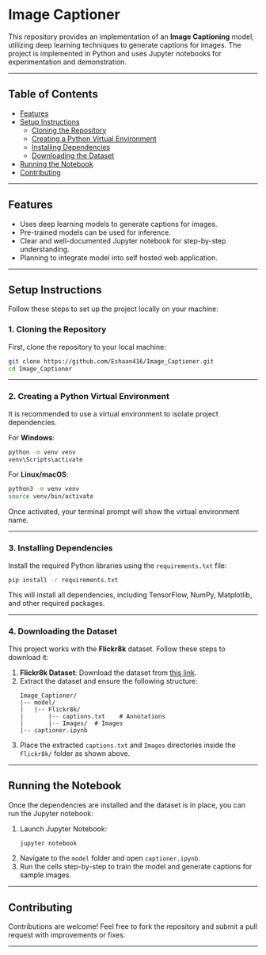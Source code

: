 # Image Captioner

This repository provides an implementation of an **Image Captioning** model, utilizing deep learning techniques to generate captions for images. The project is implemented in Python and uses Jupyter notebooks for experimentation and demonstration.

---

## Table of Contents
- [Features](#features)
- [Setup Instructions](#setup-instructions)
  - [Cloning the Repository](#cloning-the-repository)
  - [Creating a Python Virtual Environment](#creating-a-python-virtual-environment)
  - [Installing Dependencies](#installing-dependencies)
  - [Downloading the Dataset](#downloading-the-dataset)
- [Running the Notebook](#running-the-notebook)
- [Contributing](#contributing)


---

## Features
- Uses deep learning models to generate captions for images.
- Pre-trained models can be used for inference.
- Clear and well-documented Jupyter notebook for step-by-step understanding.
- Planning to integrate model into self hosted web application.

---

## Setup Instructions
Follow these steps to set up the project locally on your machine:

### 1. Cloning the Repository
First, clone the repository to your local machine:

```bash
git clone https://github.com/Eshaan416/Image_Captioner.git
cd Image_Captioner
```

---

### 2. Creating a Python Virtual Environment
It is recommended to use a virtual environment to isolate project dependencies.

For **Windows**:
```bash
python -m venv venv
venv\Scripts\activate
```

For **Linux/macOS**:
```bash
python3 -m venv venv
source venv/bin/activate
```

Once activated, your terminal prompt will show the virtual environment name.

---

### 3. Installing Dependencies
Install the required Python libraries using the `requirements.txt` file:

```bash
pip install -r requirements.txt
```

This will install all dependencies, including TensorFlow, NumPy, Matplotlib, and other required packages.

---

### 4. Downloading the Dataset
This project works with the **Flickr8k** dataset. Follow these steps to download it:

1. **Flickr8k Dataset**: Download the dataset from [this link](https://www.kaggle.com/datasets/adityajn105/flickr8k).
2. Extract the dataset and ensure the following structure:
   ```
   Image_Captioner/
   |-- model/
   |   |-- Flickr8k/
   |       |-- captions.txt    # Annotations
   |       |-- Images/  # Images
   |-- captioner.ipynb
   ```
3. Place the extracted `captions.txt` and `Images` directories inside the `Flickr8k/` folder as shown above.

---

## Running the Notebook
Once the dependencies are installed and the dataset is in place, you can run the Jupyter notebook:

1. Launch Jupyter Notebook:
   ```bash
   jupyter notebook
   ```
2. Navigate to the `model` folder and open `captioner.ipynb`.
3. Run the cells step-by-step to train the model and generate captions for sample images.

---

## Contributing
Contributions are welcome! Feel free to fork the repository and submit a pull request with improvements or fixes.

---


